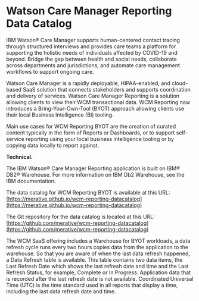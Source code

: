 # Watson Care Manager Reporting Data Catalog

IBM Watson® Care Manager supports human-centered contact tracing through structured interviews and provides care teams a platform for supporting the holistic needs of individuals affected by COVID-19 and beyond. Bridge the gap between health and social needs, collaborate across departments and jurisdictions, and automate care management workflows to support ongoing care.

Watson Care Manager is a rapidly deployable, HIPAA-enabled, and cloud-based SaaS solution that connects stakeholders and supports coordination and delivery of services. Watson Care Manager Reporting is a solution allowing clients to view their WCM transactional data.  WCM Reporting now introduces a Bring-Your-Own-Tool (BYOT) approach allowing clients use their local Business Intelligence (BI) tooling.   

Main use cases for WCM Reporting BYOT are the creation of curated content typically in the form of Reports or Dashboards, or to support self-service reporting using your local business intelligence tooling or by copying data locally to report against.


**Technical.**

The IBM Watson® Care Manager Reporting application is built on IBM® DB2® Warehouse. For more information on IBM Db2 Warehouse, see the IBM documentation.


The data catalog for WCM Reporting BYOT is available at this URL: [https://merative.github.io/wcm-reporting-datacatalog](https://merative.github.io/wcm-reporting-datacatalog)

The Git repository for the data catalog is located at this URL: [https://github.com/merative/wcm-reporting-datacatalog](https://github.com/merative/wcm-reporting-datacatalog)


The WCM SaaS offering includes a Warehouse for BYOT workloads, a data refresh cycle runs every two hours copies data from the application to the warehouse. So that you are aware of when the last data refresh happened, a Data Refresh table is available. This table contains two data items, the Last Refresh Date which shows the last refresh date and time and the Last Refresh Status, for example, Complete or In Progress. Application data that is recorded after the last refresh date is not available. Coordinated Universal Time (UTC) is the time standard used in all reports that display a time, including the last data refresh date and time.
